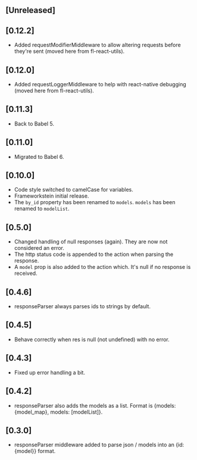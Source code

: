 
## [Unreleased]


## [0.12.2]
  - Added requestModifierMiddleware to allow altering requests before they're sent (moved here from fl-react-utils).

## [0.12.0]
  - Added requestLoggerMiddleware to help with react-native debugging (moved here from fl-react-utils).

## [0.11.3]
 - Back to Babel 5.

## [0.11.0]
  - Migrated to Babel 6.

## [0.10.0]
  - Code style switched to camelCase for variables.
  - Frameworkstein initial release.
  - The `by_id` property has been renamed to `models`. `models` has been renamed to `modelList`.

## [0.5.0]
  - Changed handling of null responses (again). They are now not considered an error.
  - The http status code is appended to the action when parsing the response.
  - A `model` prop is also added to the action which. It's null if no response is received.

## [0.4.6]
  - responseParser always parses ids to strings by default.

## [0.4.5]
  - Behave correctly when res is null (not undefined) with no error.

## [0.4.3]
  - Fixed up error handling a bit.

## [0.4.2]
  - responseParser also adds the models as a list. Format is {models: {model_map}, models: [modelList]}.

## [0.3.0]
  - responseParser middleware added to parse json / models into an {id: {model}} format.
